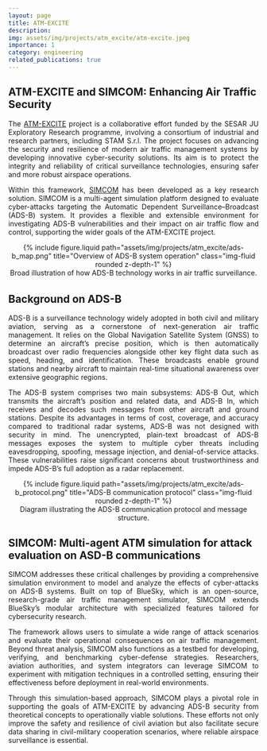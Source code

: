 ```yaml
---
layout: page
title: ATM-EXCITE
description:
img: assets/img/projects/atm_excite/atm-excite.jpeg
importance: 1
category: engineering
related_publications: true
---
```


<h2 style="text-align: left;">ATM-EXCITE and SIMCOM: Enhancing Air Traffic Security</h2>

<p style="text-align: justify;">
The <a href="https://atm-excite.eu/" target="_blank" rel="noopener noreferrer">ATM-EXCITE</a> project is a collaborative effort funded by the SESAR JU Exploratory Research programme, involving a consortium of industrial and research partners, including STAM S.r.l. The project focuses on advancing the security and resilience of modern air traffic management systems by developing innovative cyber-security solutions. Its aim is to protect the integrity and reliability of critical surveillance technologies, ensuring safer and more robust airspace operations.
</p>

<p style="text-align: justify;">
Within this framework, <a href="https://github.com/LucaMartinoia/bluesky_SIMCOM" target="_blank" rel="noopener noreferrer">SIMCOM</a> has been developed as a key research solution. SIMCOM is a multi-agent simulation platform designed to evaluate cyber-attacks targeting the Automatic Dependent Surveillance–Broadcast (ADS-B) system. It provides a flexible and extensible environment for investigating ADS-B vulnerabilities and their impact on air traffic flow and control, supporting the wider goals of the ATM-EXCITE project.
</p>

<div class="row justify-content-sm-center">
  <div class="col-sm-10 col-md-8 mt-3 mt-md-0" style="text-align: center;">
    {% include figure.liquid path="assets/img/projects/atm_excite/ads-b_map.png" title="Overview of ADS-B system operation" class="img-fluid rounded z-depth-1" %}
    <div class="caption">
      Broad illustration of how ADS-B technology works in air traffic surveillance.
    </div>
  </div>
</div>

<h2 style="text-align: left; margin-top: 2rem;">Background on ADS-B</h2>

<p style="text-align: justify;">
  ADS-B is a surveillance technology widely adopted in both civil and military aviation, serving as a cornerstone of next-generation air traffic management. It relies on the Global Navigation Satellite System (GNSS) to determine an aircraft’s precise position, which is then automatically broadcast over radio frequencies alongside other key flight data such as speed, heading, and identification. These broadcasts enable ground stations and nearby aircraft to maintain real-time situational awareness over extensive geographic regions.
</p>

<p style="text-align: justify;">
  The ADS-B system comprises two main subsystems: ADS-B Out, which transmits the aircraft’s position and related data, and ADS-B In, which receives and decodes such messages from other aircraft and ground stations. Despite its advantages in terms of cost, coverage, and accuracy compared to traditional radar systems, ADS-B was not designed with security in mind. The unencrypted, plain-text broadcast of ADS-B messages exposes the system to multiple cyber threats including eavesdropping, spoofing, message injection, and denial-of-service attacks. These vulnerabilities raise significant concerns about trustworthiness and impede ADS-B’s full adoption as a radar replacement.
</p>

<div class="row justify-content-sm-center">
  <div class="col-sm-10 col-md-8 mt-4" style="text-align: center;">
    {% include figure.liquid path="assets/img/projects/atm_excite/ads-b_protocol.png" title="ADS-B communication protocol" class="img-fluid rounded z-depth-1" %}
    <div class="caption">
      Diagram illustrating the ADS-B communication protocol and message structure.
    </div>
  </div>
</div>

<div class="row justify-content-sm-center">
  <div class="col-sm-12 mt-3 mt-md-0" style="text-align: justify;">
    <h2 style="text-align: left;">SIMCOM: Multi-agent ATM simulation for attack evaluation on ASD-B communications</h2>
    <p>
      SIMCOM addresses these critical challenges by providing a comprehensive simulation environment to model and analyze the effects of cyber-attacks on ADS-B systems. Built on top of BlueSky, which is an open-source, research-grade air traffic management simulator, SIMCOM extends BlueSky’s modular architecture with specialized features tailored for cybersecurity research.
    </p>
    <p>
      The framework allows users to simulate a wide range of attack scenarios and evaluate their operational consequences on air traffic management. Beyond threat analysis, SIMCOM also functions as a testbed for developing, verifying, and benchmarking cyber-defense strategies. Researchers, aviation authorities, and system integrators can leverage SIMCOM to experiment with mitigation techniques in a controlled setting, ensuring their effectiveness before deployment in real-world environments.
    </p>
    <p>
      Through this simulation-based approach, SIMCOM plays a pivotal role in supporting the goals of ATM-EXCITE by advancing ADS-B security from theoretical concepts to operationally viable solutions. These efforts not only improve the safety and resilience of civil aviation but also facilitate secure data sharing in civil-military cooperation scenarios, where reliable airspace surveillance is essential.
    </p>
  </div>
</div>
